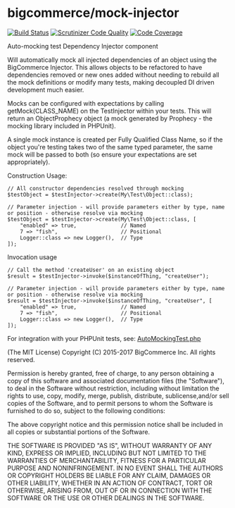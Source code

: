 # bigcommerce/mock-injector 
[![Build Status](https://scrutinizer-ci.com/g/bigcommerce-labs/mock-injector/badges/build.png?b=master&s=6b0bd1c0db716ba85e2c12a64d640ab1a4d85369)](https://scrutinizer-ci.com/g/bigcommerce-labs/mock-injector/build-status/master)
[![Scrutinizer Code Quality](https://scrutinizer-ci.com/g/bigcommerce-labs/mock-injector/badges/quality-score.png?b=master&s=c0811fd76bcb31f9e73a0beb8114e5de34d9f0ca)](https://scrutinizer-ci.com/g/bigcommerce-labs/mock-injector/?branch=master)
[![Code Coverage](https://scrutinizer-ci.com/g/bigcommerce-labs/mock-injector/badges/coverage.png?b=master&s=a592e4140397a936727ce28d598ca19078aa0a64)](https://scrutinizer-ci.com/g/bigcommerce-labs/mock-injector/?branch=master)


Auto-mocking test Dependency Injector component

Will automatically mock all injected dependencies of an object using the BigCommerce Injector. This allows objects to be
refactored to have dependencies removed or new ones added without needing to rebuild all the mock definitions or modify
many tests, making decoupled DI driven development much easier.

Mocks can be configured with expectations by calling getMock(CLASS_NAME) on the TestInjector within your tests. This 
will return an ObjectProphecy object (a mock generated by Prophecy - the mocking library included in PHPUnit).

A single mock instance is created per Fully Qualified Class Name, so if the object you're testing takes two of the same
typed parameter, the same mock will be passed to both (so ensure your expectations are set appropriately).

Construction Usage:
````
// All constructor dependencies resolved through mocking
$testObject = $testInjector->create(My\Test\Object::class); 

// Parameter injection - will provide parameters either by type, name or position - otherwise resolve via mocking
$testObject = $testInjector->create(My\Test\Object::class, [
    "enabled" => true,              // Named
    7 => "fish",                    // Positional
    Logger::class => new Logger(),  // Type
]);
````

Invocation usage
````
// Call the method 'createUser' on an existing object
$result = $testInjector->invoke($instanceOfThing, "createUser");

// Parameter injection - will provide parameters either by type, name or position - otherwise resolve via mocking
$result = $testInjector->invoke($instanceOfThing, "createUser", [
    "enabled" => true,              // Named
    7 => "fish",                    // Positional
    Logger::class => new Logger(),  // Type
]);
````


For integration with your PHPUnit tests, see: [AutoMockingTest.php](src/AutoMockingTest.php) 


(The MIT License)
Copyright (C) 2015-2017 BigCommerce Inc.
All rights reserved.

Permission is hereby granted, free of charge, to any person obtaining a copy of this software and associated
documentation files (the "Software"), to deal in the Software without restriction, including without limitation the
rights to use, copy, modify, merge, publish, distribute, sublicense,and/or sell copies of the Software, and to permit
persons to whom the Software is furnished to do so, subject to the following conditions:

The above copyright notice and this permission notice shall be included in all copies or substantial portions of the
Software.

THE SOFTWARE IS PROVIDED "AS IS", WITHOUT WARRANTY OF ANY KIND, EXPRESS OR IMPLIED, INCLUDING BUT NOT LIMITED TO THE
WARRANTIES OF MERCHANTABILITY, FITNESS FOR A PARTICULAR PURPOSE AND NONINFRINGEMENT. IN NO EVENT SHALL THE AUTHORS OR
COPYRIGHT HOLDERS BE LIABLE FOR ANY CLAIM, DAMAGES OR OTHER LIABILITY, WHETHER IN AN ACTION OF CONTRACT, TORT OR
OTHERWISE, ARISING FROM, OUT OF OR IN CONNECTION WITH THE SOFTWARE OR THE USE OR OTHER DEALINGS IN THE SOFTWARE.
